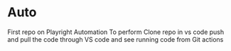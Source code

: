 # Auto
First repo on Playright Automation
To perform
Clone repo in vs code
push and pull the code through VS code and see running code from Git actions

